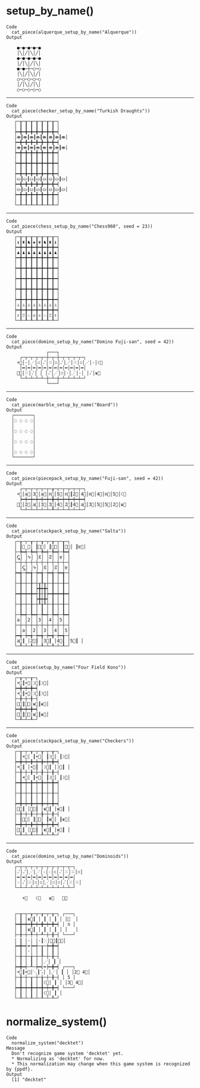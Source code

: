 # setup_by_name()

    Code
      cat_piece(alquerque_setup_by_name("Alquerque"))
    Output
                  
        ●─●─●─●─● 
        │╲│╱│╲│╱│ 
        ●─●─●─●─● 
        │╱│╲│╱│╲│ 
        ●─●─┼─○─○ 
        │╲│╱│╲│╱│ 
        ○─○─○─○─○ 
        │╱│╲│╱│╲│ 
        ○─○─○─○─○ 
                  
                  

---

    Code
      cat_piece(checker_setup_by_name("Turkish Draughts"))
    Output
       ┌─┰─┰─┰─┰─┰─┰─┰─┐
       │ ┃ ┃ ┃ ┃ ┃ ┃ ┃ │
       ┝━╋━╋━╋━╋━╋━╋━╋━┥
       │⛂┃⛂┃⛂┃⛂┃⛂┃⛂┃⛂┃⛂│
       ┝━╋━╋━╋━╋━╋━╋━╋━┥
       │⛂┃⛂┃⛂┃⛂┃⛂┃⛂┃⛂┃⛂│
       ┝━╋━╋━╋━╋━╋━╋━╋━┥
       │ ┃ ┃ ┃ ┃ ┃ ┃ ┃ │
       ┝━╋━╋━╋━╋━╋━╋━╋━┥
       │ ┃ ┃ ┃ ┃ ┃ ┃ ┃ │
       ┝━╋━╋━╋━╋━╋━╋━╋━┥
       │⛀┃⛀┃⛀┃⛀┃⛀┃⛀┃⛀┃⛀│
       ┝━╋━╋━╋━╋━╋━╋━╋━┥
       │⛀┃⛀┃⛀┃⛀┃⛀┃⛀┃⛀┃⛀│
       ┝━╋━╋━╋━╋━╋━╋━╋━┥
       │ ┃ ┃ ┃ ┃ ┃ ┃ ┃ │
       └─┸─┸─┸─┸─┸─┸─┸─┘
                        

---

    Code
      cat_piece(chess_setup_by_name("Chess960", seed = 23))
    Output
       ┌─┰─┰─┰─┰─┰─┰─┰─┐
       │♝┃♜┃♞┃♚┃♛┃♞┃♜┃♝│
       ┝━╋━╋━╋━╋━╋━╋━╋━┥
       │♟┃♟┃♟┃♟┃♟┃♟┃♟┃♟│
       ┝━╋━╋━╋━╋━╋━╋━╋━┥
       │ ┃ ┃ ┃ ┃ ┃ ┃ ┃ │
       ┝━╋━╋━╋━╋━╋━╋━╋━┥
       │ ┃ ┃ ┃ ┃ ┃ ┃ ┃ │
       ┝━╋━╋━╋━╋━╋━╋━╋━┥
       │ ┃ ┃ ┃ ┃ ┃ ┃ ┃ │
       ┝━╋━╋━╋━╋━╋━╋━╋━┥
       │ ┃ ┃ ┃ ┃ ┃ ┃ ┃ │
       ┝━╋━╋━╋━╋━╋━╋━╋━┥
       │♙┃♙┃♙┃♙┃♙┃♙┃♙┃♙│
       ┝━╋━╋━╋━╋━╋━╋━╋━┥
       │♗┃♖┃♘┃♔┃♕┃♘┃♖┃♗│
       └─┸─┸─┸─┸─┸─┸─┸─┘
                        

---

    Code
      cat_piece(domino_setup_by_name("Domino Fuji-san", seed = 42))
    Output
                   ┌───┐            
         ┌─┬─┬─┬─┬─┼─┬─┼─┬─┬─┬─┬─┐  
        ☀⃟│·│⋰│∷│⠌│⁙│∷│⠌│⋰│⁙│∷│⋰│·│☾⃟ 
         │━│━│━│━│━│━│━│━│━│━│━│━│  
        ⸸⃟│⁙│⠌│ │ │⠌│⋰│∷│·│⋰│·│ │⠌│♛⃟ 
         └─┴─┴─┴─┴─┼─┴─┼─┴─┴─┴─┴─┘  
                   └───┘            

---

    Code
      cat_piece(marble_setup_by_name("Board"))
    Output
      ┌───────┐
      │◌ ◌ ◌ ◌│
      │       │
      │◌ ◌ ◌ ◌│
      │       │
      │◌ ◌ ◌ ◌│
      │       │
      │◌ ◌ ◌ ◌│
      └───────┘

---

    Code
      cat_piece(piecepack_setup_by_name("Fuji-san", seed = 42))
    Output
         ┌─┬─┬─┬─┬─┬─┰─┬─┬─┬─┬─┬─┐  
        ☀⃟│a⃝│3⃝│a⃝│n⃝│5⃝│n⃝┃2⃝│4⃝│n⃝│4⃝│n⃝│5⃝│☾⃟ 
         ┝━┿━┿━┿━┿━┿━╋━┿━┿━┿━┿━┿━┥  
        ⸸⃟│2⃝│a⃝│3⃝│3⃝│4⃝│2⃝┃4⃝│a⃝│3⃝│5⃝│5⃝│2⃝│♛⃟ 
         └─┴─┴─┴─┴─┴─┸─┴─┴─┴─┴─┴─┘  
                                    

---

    Code
      cat_piece(stackpack_setup_by_name("Salta"))
    Output
       ┌─┰─┬─┰─┬─┰─┬─┰─┬─┰─┐
       │ ┃ↅ̲⃝│ ┃ᔭ⃝│ ┃↋⃝│ ┃↊⃝│ ┃ɐ⃝│
       ├─╄━┽─╄━┽─╄━┽─╄━┽─╄━┥
       │ↅ̲│ │ᔭ│ │↋│ │↊│ │ɐ│ │
       ├─┼─┼─┼─┼─┼─┼─┼─┼─┼─┤
       │ │ↅ̲│ │ᔭ│ │↋│ │↊│ │ɐ│
       ┝━╅─┾━╅─┾━╅─┾━╅─┾━╅─┤
       │ ┃ │ ┃ │ ┃ │ ┃ │ ┃ │
       ├─╂─┼─╂─┼┰╀┰┼─╂─┼─╂─┤
       │ ┃ │ ┃ ┝╋┿╋┥ ┃ │ ┃ │
       ┝━╋━┿━╋━┽╂┼╂┾━╋━┿━╋━┥
       │ ┃ │ ┃ ┝╋┿╋┥ ┃ │ ┃ │
       ├─╂─┼─╂─┼┸╁┸┼─╂─┼─╂─┤
       │ ┃ │ ┃ │ ┃ │ ┃ │ ┃ │
       ├─╄━┽─╄━┽─╄━┽─╄━┽─╄━┥
       │a│ │2│ │3│ │4│ │5│ │
       ├─┼─┼─┼─┼─┼─┼─┼─┼─┼─┤
       │ │a│ │2│ │3│ │4│ │5│
       ┝━╅─┾━╅─┾━╅─┾━╅─┾━╅─┤
       │a⃝┃ │2⃝┃ │3⃝┃ │4⃝┃ │5⃝┃ │
       └─┸─┴─┸─┴─┸─┴─┸─┴─┸─┘
                            

---

    Code
      cat_piece(setup_by_name("Four Field Kono"))
    Output
       ┌─┰─┬─┰─┐
       │☀⃝┃☀⃝│☽⃝┃☽⃝│
       ┝━╋━┿━╋━┥
       │☀⃝┃☀⃝│☽⃝┃☽⃝│
       ├─╂─┼─╂─┤
       │⸸⃝┃⸸⃝│♛⃝┃♛⃝│
       ┝━╋━┿━╋━┥
       │⸸⃝┃⸸⃝│♛⃝┃♛⃝│
       └─┸─┴─┸─┘
                

---

    Code
      cat_piece(stackpack_setup_by_name("Checkers"))
    Output
       ┌─┰─┬─┰─┬─┰─┬─┰─┐
       │ ┃☀⃝│ ┃☀⃝│ ┃☽⃝│ ┃☽⃝│
       ┝━╋━┿━╋━┿━╋━┿━╋━┥
       │☀⃝┃ │☀⃝┃ │☽⃝┃ │☽⃝┃ │
       ├─╂─┼─╂─┼─╂─┼─╂─┤
       │ ┃☀⃝│ ┃☀⃝│ ┃☽⃝│ ┃☽⃝│
       ┝━╋━┿━╋━┿━╋━┿━╋━┥
       │ ┃ │ ┃ │ ┃ │ ┃ │
       ├─╂─┼─╂─┼─╂─┼─╂─┤
       │ ┃ │ ┃ │ ┃ │ ┃ │
       ┝━╋━┿━╋━┿━╋━┿━╋━┥
       │⸸⃝┃ │⸸⃝┃ │♛⃝┃ │♛⃝┃ │
       ├─╂─┼─╂─┼─╂─┼─╂─┤
       │ ┃⸸⃝│ ┃⸸⃝│ ┃♛⃝│ ┃♛⃝│
       ┝━╋━┿━╋━┿━╋━┿━╋━┥
       │⸸⃝┃ │⸸⃝┃ │♛⃝┃ │♛⃝┃ │
       └─┸─┴─┸─┴─┸─┴─┸─┘
                        

---

    Code
      cat_piece(domino_setup_by_name("Dominoids"))
    Output
       ┌─┬─┬─┬─┬─┬─┬─┬─┬─┬─┬─┐
       │⠌│⠌│⋰│⋰│·│·│∷│⠌│⁙│⁙│∷│
       │━│━│━│━│━│━│━│━│━│━│━│
       │·│⠌│⁙│∷│∷│⋰│∷│∷│⠌│⁙│⁙│
       └─┴─┴─┴─┴─┴─┴─┴─┴─┴─┴─┘
                              
          ☀⃝   ☾⃝   ♛⃝   ⸸⃝       
                              
                              
       ┌─┰─┬─┰─┬─┰─┬─┰─┐ ┌───┐
       │ ┃ │♛⃝┃ │ ┃ │ ┃ │ │⸸  │
       ┝━╋━┿━╋━┿━╋━┿━╋━┥ │ n │
       │ ┃ │♛⃟┃ │ ┃ │ ┃ │ │   │
       ├─╂─┼─╀─┼─┸─┼─╂─┤ └───┘
       │ ┃ │·│ │·┃⁙│⸸⃟┃⸸⃝│      
       ┝━╋━┥━┝━┽─┰─┾━╋━┥      
       │ ┃ │·│ │ ┃ │ ┃ │      
       ├─╂─┼─╁─┼─╀─┼─╂─┤      
       │ ┃ │ ┃ │ │⋰│ ┃ │      
       ┝━╋━┽─┸─┾━┥━┝━╋━┥ ┌───┐
       │☀⃝┃☀⃟│⋱┃⠡│ │⋰│ ┃ │ │2⃞ 4⃞│
       ├─╂─┼─┰─┼─╁─┼─╂─┤ │ 5 │
       │ ┃ │ ┃ │ ┃☾⃟│ ┃ │ │3⃞ 4⃞│
       ┝━╋━┿━╋━┿━╋━┿━╋━┥ └───┘
       │ ┃ │ ┃ │ ┃☾⃝│ ┃ │      
       └─┸─┴─┸─┴─┸─┴─┸─┘      
                              

# normalize_system()

    Code
      normalize_system("decktet")
    Message
      Don't recognize game system 'decktet' yet.
      * Normalizing as 'decktet' for now.
      * This normalization may change when this game system is recognized by {ppdf}.
    Output
      [1] "decktet"

